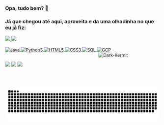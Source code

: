 ##
### Opa, tudo bem? 👋
### Já que chegou até aqui, aproveita e da uma olhadinha no que eu já fiz:
<div>
  <a href="https://github.com/Vini-iniV">
  <img height="180em" src="https://github-readme-stats.vercel.app/api?username=Vini-iniV&show_icons=true&theme=vue-dark&include_all_commits=true&count_private=true"/>
  <img height="180em" src="https://github-readme-stats.vercel.app/api/top-langs/?username=Vini-iniV&layout=compact&langs_count=7&theme=vue-dark"/>
  <br>
  <br>
  <img align="center" alt="Java" src="https://img.shields.io/badge/Java-ED8B00?style=for-the-badge&logo=java&logoColor=white">
  <img align="center" alt="Python3" src="https://img.shields.io/badge/Python-3776AB?style=for-the-badge&logo=python&logoColor=white">
  <img align="center" alt="HTML5" src="https://img.shields.io/badge/HTML5-E34F26?style=for-the-badge&logo=html5&logoColor=white">
  <img align="center" alt="CSS3" src="https://img.shields.io/badge/CSS3-1572B6?style=for-the-badge&logo=css3&logoColor=white">
  <img align="center" alt="SQL" src="https://img.shields.io/badge/MySQL-00000F?style=for-the-badge&logo=mysql&logoColor=white">
  <img align="center" alt="GCP" src="https://img.shields.io/badge/Google_Cloud-4285F4?style=for-the-badge&logo=google-cloud&logoColor=white">
  <img align="right" alt="Dark-Kermit" width="200" height="113" src="https://i.im.ge/2021/08/15/6IoTP.gif">
</div>

##
 
<div>
  <a href="https://discordapp.com/users/Vini_iniV#1518" target="_blank"><img src="https://img.shields.io/badge/Discord-7289DA?style=for-the-badge&logo=discord&logoColor=white" target="_blank"></a>
  <a href = "mailto:vini.os.contato@gmail.com"><img src="https://img.shields.io/badge/Gmail-D14836?style=for-the-badge&logo=gmail&logoColor=white" target="_blank"></a>
  <a href="https://www.linkedin.com/in/Vini-iniV" target="_blank"><img src="https://img.shields.io/badge/-LinkedIn-%230077B5?style=for-the-badge&logo=linkedin&logoColor=white" target="_blank"></a>

  ![Snake animation](https://github.com/Vini-iniV/Vini-iniV/blob/output/github-contribution-grid-snake.svg)
</div>

